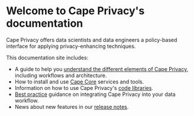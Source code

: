 # Welcome to Cape Privacy's documentation

Cape Privacy offers data scientists and data engineers a policy-based interface for applying privacy-enhancing techniques.

This documentation site includes:

* A guide to help you [understand the different elements of Cape Privacy](/understand/), including workflows and architecture.
* How to install and use [Cape Core](/cape-core/) services and tools.
* Information on how to use Cape Privacy's [code libraries](/libraries/).
* [Best practice](/understand/best-practices/) guidance on integrating Cape Privacy into your data workflow.
* News about new features in our [release notes](/release-notes/).